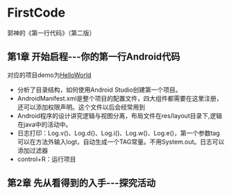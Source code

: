 # FirstCode
郭神的《第一行代码》（第二版）
## 第1章 开始启程---你的第一行Android代码
对应的项目demo为[HelloWorld](./HelloWorld)
 - 分析了目录结构，如何使用Android Studio创建第一个项目。
 - AndroidManifest.xml是整个项目的配置文件，四大组件都需要在这里注册，还可以添加权限声明。这个文件以后会经常用到
 - Android程序的设计讲究逻辑与视图分离，布局文件在res/layout目录下,逻辑在java中的活动中。
 - 日志打印：Log.v()、Log.d()、Log.i()、Log.w()、Log.e()，第一个参数tag可以在方法外输入logt，自动生成一个TAG常量。不用System.out。日志可以添加过滤器
 - control+R：运行项目
## 第2章 先从看得到的入手---探究活动

